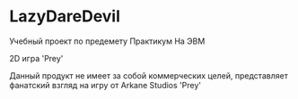 # LazyDareDevil
Учебный проект по предемету Практикум На ЭВМ

2D игра 'Prey'

Данный продукт не имеет за собой коммерческих целей, представляет фанатский взгляд на игру от Arkane Studios 'Prey'

